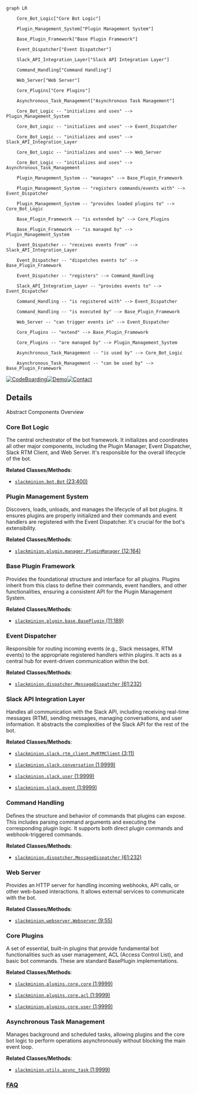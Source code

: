 ```mermaid

graph LR

    Core_Bot_Logic["Core Bot Logic"]

    Plugin_Management_System["Plugin Management System"]

    Base_Plugin_Framework["Base Plugin Framework"]

    Event_Dispatcher["Event Dispatcher"]

    Slack_API_Integration_Layer["Slack API Integration Layer"]

    Command_Handling["Command Handling"]

    Web_Server["Web Server"]

    Core_Plugins["Core Plugins"]

    Asynchronous_Task_Management["Asynchronous Task Management"]

    Core_Bot_Logic -- "initializes and uses" --> Plugin_Management_System

    Core_Bot_Logic -- "initializes and uses" --> Event_Dispatcher

    Core_Bot_Logic -- "initializes and uses" --> Slack_API_Integration_Layer

    Core_Bot_Logic -- "initializes and uses" --> Web_Server

    Core_Bot_Logic -- "initializes and uses" --> Asynchronous_Task_Management

    Plugin_Management_System -- "manages" --> Base_Plugin_Framework

    Plugin_Management_System -- "registers commands/events with" --> Event_Dispatcher

    Plugin_Management_System -- "provides loaded plugins to" --> Core_Bot_Logic

    Base_Plugin_Framework -- "is extended by" --> Core_Plugins

    Base_Plugin_Framework -- "is managed by" --> Plugin_Management_System

    Event_Dispatcher -- "receives events from" --> Slack_API_Integration_Layer

    Event_Dispatcher -- "dispatches events to" --> Base_Plugin_Framework

    Event_Dispatcher -- "registers" --> Command_Handling

    Slack_API_Integration_Layer -- "provides events to" --> Event_Dispatcher

    Command_Handling -- "is registered with" --> Event_Dispatcher

    Command_Handling -- "is executed by" --> Base_Plugin_Framework

    Web_Server -- "can trigger events in" --> Event_Dispatcher

    Core_Plugins -- "extend" --> Base_Plugin_Framework

    Core_Plugins -- "are managed by" --> Plugin_Management_System

    Asynchronous_Task_Management -- "is used by" --> Core_Bot_Logic

    Asynchronous_Task_Management -- "can be used by" --> Base_Plugin_Framework

```



[![CodeBoarding](https://img.shields.io/badge/Generated%20by-CodeBoarding-9cf?style=flat-square)](https://github.com/CodeBoarding/GeneratedOnBoardings)[![Demo](https://img.shields.io/badge/Try%20our-Demo-blue?style=flat-square)](https://www.codeboarding.org/demo)[![Contact](https://img.shields.io/badge/Contact%20us%20-%20contact@codeboarding.org-lightgrey?style=flat-square)](mailto:contact@codeboarding.org)



## Details



Abstract Components Overview



### Core Bot Logic

The central orchestrator of the bot framework. It initializes and coordinates all other major components, including the Plugin Manager, Event Dispatcher, Slack RTM Client, and Web Server. It's responsible for the overall lifecycle of the bot.





**Related Classes/Methods**:



- <a href="https://github.com/pinterest/slackminion/blob/master/slackminion/bot.py#L23-L400" target="_blank" rel="noopener noreferrer">`slackminion.bot.Bot` (23:400)</a>





### Plugin Management System

Discovers, loads, unloads, and manages the lifecycle of all bot plugins. It ensures plugins are properly initialized and their commands and event handlers are registered with the Event Dispatcher. It's crucial for the bot's extensibility.





**Related Classes/Methods**:



- <a href="https://github.com/pinterest/slackminion/blob/master/slackminion/plugin/manager.py#L12-L164" target="_blank" rel="noopener noreferrer">`slackminion.plugin.manager.PluginManager` (12:164)</a>





### Base Plugin Framework

Provides the foundational structure and interface for all plugins. Plugins inherit from this class to define their commands, event handlers, and other functionalities, ensuring a consistent API for the Plugin Management System.





**Related Classes/Methods**:



- <a href="https://github.com/pinterest/slackminion/blob/master/slackminion/plugin/base.py#L11-L189" target="_blank" rel="noopener noreferrer">`slackminion.plugin.base.BasePlugin` (11:189)</a>





### Event Dispatcher

Responsible for routing incoming events (e.g., Slack messages, RTM events) to the appropriate registered handlers within plugins. It acts as a central hub for event-driven communication within the bot.





**Related Classes/Methods**:



- <a href="https://github.com/pinterest/slackminion/blob/master/slackminion/dispatcher.py#L61-L232" target="_blank" rel="noopener noreferrer">`slackminion.dispatcher.MessageDispatcher` (61:232)</a>





### Slack API Integration Layer

Handles all communication with the Slack API, including receiving real-time messages (RTM), sending messages, managing conversations, and user information. It abstracts the complexities of the Slack API for the rest of the bot.





**Related Classes/Methods**:



- <a href="https://github.com/pinterest/slackminion/blob/master/slackminion/slack/rtm_client.py#L3-L11" target="_blank" rel="noopener noreferrer">`slackminion.slack.rtm_client.MyRTMClient` (3:11)</a>

- <a href="https://github.com/pinterest/slackminion/blob/master/slackminion/slack/conversation.py#L1-L9999" target="_blank" rel="noopener noreferrer">`slackminion.slack.conversation` (1:9999)</a>

- <a href="https://github.com/pinterest/slackminion/blob/master/slackminion/slack/user.py#L1-L9999" target="_blank" rel="noopener noreferrer">`slackminion.slack.user` (1:9999)</a>

- <a href="https://github.com/pinterest/slackminion/blob/master/slackminion/slack/event.py#L1-L9999" target="_blank" rel="noopener noreferrer">`slackminion.slack.event` (1:9999)</a>





### Command Handling

Defines the structure and behavior of commands that plugins can expose. This includes parsing command arguments and executing the corresponding plugin logic. It supports both direct plugin commands and webhook-triggered commands.





**Related Classes/Methods**:



- <a href="https://github.com/pinterest/slackminion/blob/master/slackminion/dispatcher.py#L61-L232" target="_blank" rel="noopener noreferrer">`slackminion.dispatcher.MessageDispatcher` (61:232)</a>





### Web Server

Provides an HTTP server for handling incoming webhooks, API calls, or other web-based interactions. It allows external services to communicate with the bot.





**Related Classes/Methods**:



- <a href="https://github.com/pinterest/slackminion/blob/master/slackminion/webserver.py#L9-L55" target="_blank" rel="noopener noreferrer">`slackminion.webserver.Webserver` (9:55)</a>





### Core Plugins

A set of essential, built-in plugins that provide fundamental bot functionalities such as user management, ACL (Access Control List), and basic bot commands. These are standard BasePlugin implementations.





**Related Classes/Methods**:



- <a href="https://github.com/pinterest/slackminion/blob/master/slackminion/plugins/core/core.py#L1-L9999" target="_blank" rel="noopener noreferrer">`slackminion.plugins.core.core` (1:9999)</a>

- <a href="https://github.com/pinterest/slackminion/blob/master/slackminion/plugins/core/acl.py#L1-L9999" target="_blank" rel="noopener noreferrer">`slackminion.plugins.core.acl` (1:9999)</a>

- <a href="https://github.com/pinterest/slackminion/blob/master/slackminion/plugins/core/user.py#L1-L9999" target="_blank" rel="noopener noreferrer">`slackminion.plugins.core.user` (1:9999)</a>





### Asynchronous Task Management

Manages background and scheduled tasks, allowing plugins and the core bot logic to perform operations asynchronously without blocking the main event loop.





**Related Classes/Methods**:



- <a href="https://github.com/pinterest/slackminion/blob/master/slackminion/utils/async_task.py#L1-L9999" target="_blank" rel="noopener noreferrer">`slackminion.utils.async_task` (1:9999)</a>









### [FAQ](https://github.com/CodeBoarding/GeneratedOnBoardings/tree/main?tab=readme-ov-file#faq)